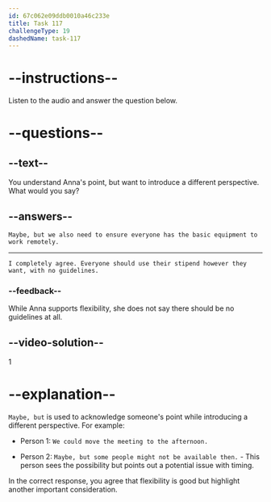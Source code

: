 ```yaml
---
id: 67c062e09ddb0010a46c233e
title: Task 117
challengeType: 19
dashedName: task-117
---
```


<!-- (Audio) Anna: I see your point, but flexibility might be better. Think about it: wouldn't it be simpler to let people decide how to use their stipend based on their individual needs? -->

<!-- SPEAKING -->

# --instructions--

Listen to the audio and answer the question below.

# --questions--

## --text--

You understand Anna's point, but want to introduce a different perspective. What would you say?

## --answers--

`Maybe, but we also need to ensure everyone has the basic equipment to work remotely.`

---

`I completely agree. Everyone should use their stipend however they want, with no guidelines.`

### --feedback--

While Anna supports flexibility, she does not say there should be no guidelines at all.

## --video-solution--

1

# --explanation--

`Maybe, but` is used to acknowledge someone's point while introducing a different perspective. For example:

- Person 1: `We could move the meeting to the afternoon.`

- Person 2: `Maybe, but some people might not be available then.` - This person sees the possibility but points out a potential issue with timing.

In the correct response, you agree that flexibility is good but highlight another important consideration.
